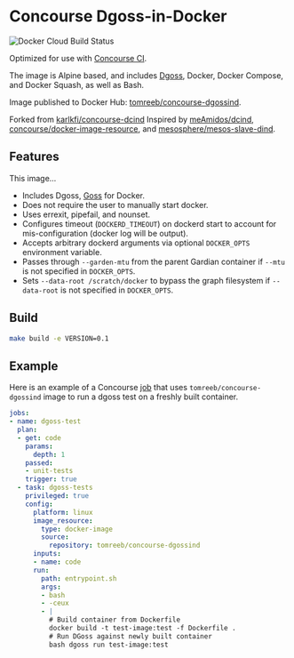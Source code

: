 # Concourse Dgoss-in-Docker

![Docker Cloud Build Status](https://img.shields.io/docker/cloud/build/tomreeb/concourse-dgossind)

Optimized for use with [Concourse CI](http://concourse.ci/).

The image is Alpine based, and includes [Dgoss](https://github.com/aelsabbahy/goss/tree/master/extras/dgoss), Docker, Docker Compose, and Docker Squash, as well as Bash.

Image published to Docker Hub: [tomreeb/concourse-dgossind](https://hub.docker.com/r/tomreeb/concourse-dgossind/).

Forked from [karlkfi/concourse-dcind](https://github.com/karlkfi/concourse-dcind)
Inspired by [meAmidos/dcind](https://github.com/meAmidos/dcind),  [concourse/docker-image-resource](https://github.com/concourse/docker-image-resource/blob/master/assets/common.sh), and [mesosphere/mesos-slave-dind](https://github.com/mesosphere/mesos-slave-dind).

## Features

This image...

- Includes Dgoss, [Goss](https://github.com/aelsabbahy/goss/) for Docker.
- Does not require the user to manually start docker.
- Uses errexit, pipefail, and nounset.
- Configures timeout (`DOCKERD_TIMEOUT`) on dockerd start to account for mis-configuration (docker log will be output).
- Accepts arbitrary dockerd arguments via optional `DOCKER_OPTS` environment variable.
- Passes through `--garden-mtu` from the parent Gardian container if `--mtu` is not specified in `DOCKER_OPTS`.
- Sets `--data-root /scratch/docker` to bypass the graph filesystem if `--data-root` is not specified in `DOCKER_OPTS`.

## Build

```bash
make build -e VERSION=0.1
```

## Example

Here is an example of a Concourse [job](http://concourse.ci/concepts.html) that uses ```tomreeb/concourse-dgossind``` image to run a dgoss test on a freshly built container.

```yaml
jobs:
- name: dgoss-test
  plan:
  - get: code
    params:
      depth: 1
    passed:
    - unit-tests
    trigger: true
  - task: dgoss-tests
    privileged: true
    config:
      platform: linux
      image_resource:
        type: docker-image
        source:
          repository: tomreeb/concourse-dgossind
      inputs:
      - name: code
      run:
        path: entrypoint.sh
        args:
        - bash
        - -ceux
        - |
          # Build container from Dockerfile
          docker build -t test-image:test -f Dockerfile .
          # Run DGoss against newly built container
          bash dgoss run test-image:test
```

